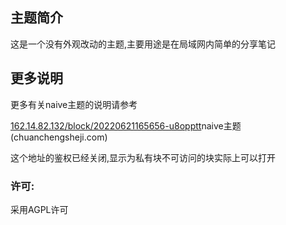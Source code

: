 ## 主题简介

这是一个没有外观改动的主题,主要用途是在局域网内简单的分享笔记

## 更多说明

更多有关naive主题的说明请参考

[162.14.82.132/block/20220621165656-u8opptt](http://162.14.82.132/block/20220621165656-u8opptt)naive主题 (chuanchengsheji.com)

这个地址的鉴权已经关闭,显示为私有块不可访问的块实际上可以打开

### 许可:

采用AGPL许可
